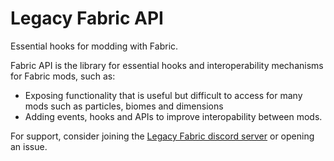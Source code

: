 # Legacy Fabric API

Essential hooks for modding with Fabric.

Fabric API is the library for essential hooks and interoperability mechanisms for Fabric mods, such as:
- Exposing functionality that is useful but difficult to access for many mods such as particles, biomes and dimensions
- Adding events, hooks and APIs to improve interopability between mods.

For support, consider joining the [Legacy Fabric discord server](https://legacyfabric.net/discord) or opening an issue.
